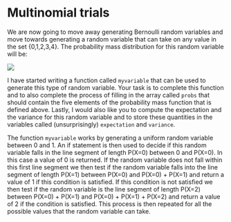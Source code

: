 # Multinomial trials

We are now going to move away generating Bernoulli random variables and move towards generating a random variable that can take on any value in the set {0,1,2,3,4}.  The probability mass distribution for this random variable will be:

![](https://render.githubusercontent.com/render/math?math=P(X=0)=0.5\qquad\P(X=1)=0.1\qquad\P(X=2)=0.2\qquad\P(X=3)=0.05\qquad\P(X=4)=0.15)

I have started writing a function called `myvariable` that can be used to generate this type of random variable.  Your task is to complete this function and to also complete the process of filling in the array called `probs` that should contain the five elements of the probability mass function that is defined above.  Lastly, I would also like you to compute the expectation and the variance for this random variable and to store these quantities in the variables called (unsurprisingly) `expectation` and `variance`.

The function `myvariable` works by generating a uniform random variable between 0 and 1.  An if statement is then used to decide if this random variable falls in the line segment of length P(X=0) between 0 and P(X=0).  In this case a value of 0 is returned.  If the random variable does not fall within this first line segment we then test if the random variable falls into the line segment of length P(X=1) between P(X=0) and P(X=0) + P(X=1) and return a value of 1 if this condition is satisfied.  If this condition is not satisfied we then test if the random variable is the line segment of length P(X=2) between P(X=0) + P(X=1) and P(X=0) + P(X=1) + P(X=2) and return a value of 2 if the condition is satisfied.  This process is then repeated for all the possible values that the random variable can take.
